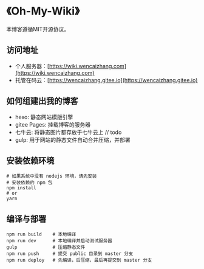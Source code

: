 # 《Oh-My-Wiki》

本博客遵循MIT开源协议。

## 访问地址

+ 个人服务器：[https://wiki.wencaizhang.com](https://wiki.wencaizhang.com)
+ 托管在码云：[https://wencaizhang.gitee.io](https://wencaizhang.gitee.io)

## 如何组建出我的博客

+ hexo: 静态网站模版引擎
+ gitee Pages: 挂载博客的服务器
+ 七牛云: 将静态图片都存放于七牛云上  // todo
+ gulp: 用于网站的静态文件自动合并压缩，并部署

## 安装依赖环境

```
# 如果系统中没有 nodejs 环境，请先安装
# 安装依赖的 npm 包
npm install
# or
yarn
```

## 编译与部署

```
npm run build    # 本地编译
npm run dev      # 本地编译并启动测试服务器
gulp             # 压缩静态文件
npm run push     # 提交 public 目录到 master 分支
npm run deploy   # 先编译，后压缩，最后再提交到 master 分支
```